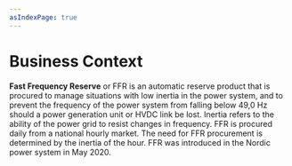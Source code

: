 ```yaml
---
asIndexPage: true
---
```

# Business Context
**Fast Frequency Reserve** or FFR is an automatic reserve product that is procured to manage situations with low inertia in the power system, and to prevent the frequency of the power system from falling below 49,0 Hz should a power generation unit or HVDC link be lost. Inertia refers to the ability of the power grid to resist changes in frequency. FFR is procured daily from a national hourly market. The need for FFR procurement is determined by the inertia of the hour. FFR was introduced in the Nordic power system in May 2020.


